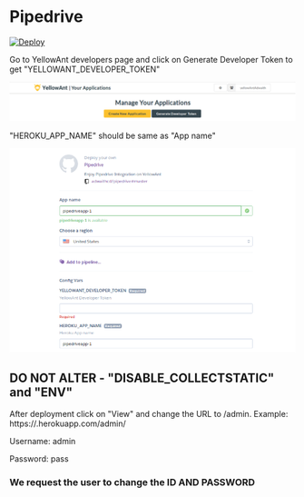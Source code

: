 # Pipedrive
[![Deploy](https://www.herokucdn.com/deploy/button.svg)](https://heroku.com/deploy)

Go to YellowAnt developers page and click on Generate Developer Token to get "YELLOWANT_DEVELOPER_TOKEN"

![Screenshot](ya_developer.png)

"HEROKU_APP_NAME" should be same as "App name"

![Screenshot](appname.png)

## DO NOT ALTER - "DISABLE_COLLECTSTATIC" and "ENV"

After deployment click on "View" and change the URL to /admin. Example: https://<app-name>.herokuapp.com/admin/


Username: admin

Password: pass
  
### We request the user to change the ID AND PASSWORD

